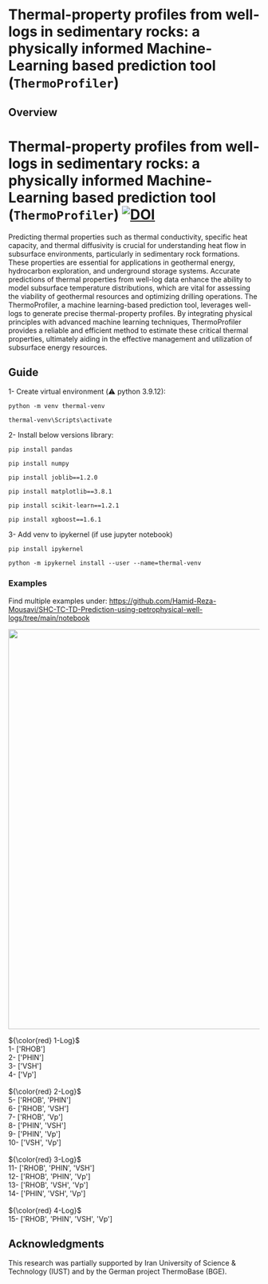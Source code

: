 # Thermal-property profiles from well-logs in sedimentary rocks: a physically informed Machine-Learning based prediction tool (`ThermoProfiler`)
## Overview
<h1>
  Thermal-property profiles from well-logs in sedimentary rocks: a physically informed Machine-Learning based prediction tool (<code>ThermoProfiler</code>)
  <a href="https://doi.org/10.1093/gji/ggaf260">
    <img src="https://img.shields.io/badge/DOI-10.1093%2Fgji%2Fggaf260-blue" alt="DOI">
  </a>
</h1>
Predicting thermal properties such as thermal conductivity, specific heat capacity, and thermal diffusivity is crucial for understanding heat flow in subsurface environments, particularly in sedimentary rock formations. These properties are essential for applications in geothermal energy, hydrocarbon exploration, and underground storage systems. Accurate predictions of thermal properties from well-log data enhance the ability to model subsurface temperature distributions, which are vital for assessing the viability of geothermal resources and optimizing drilling operations. The ThermoProfiler, a machine learning-based prediction tool, leverages well-logs to generate precise thermal-property profiles. By integrating physical principles with advanced machine learning techniques, ThermoProfiler provides a reliable and efficient method to estimate these critical thermal properties, ultimately aiding in the effective management and utilization of subsurface energy resources.

## Guide
1- Create virtual environment (⚠️ python 3.9.12): <br />
```
python -m venv thermal-venv
```
```
thermal-venv\Scripts\activate
```
2- Install below versions library: <br />
```
pip install pandas
```
```
pip install numpy
```
```
pip install joblib==1.2.0
```
```
pip install matplotlib==3.8.1
```
```
pip install scikit-learn==1.2.1
```
```
pip install xgboost==1.6.1
```
3- Add venv to ipykernel (if use jupyter notebook) <br />
```
pip install ipykernel
```
```
python -m ipykernel install --user --name=thermal-venv
```
### Examples
Find multiple examples under:
[https://github.com/Hamid-Reza-Mousavi/SHC-TC-TD-Prediction-using-petrophysical-well-logs/tree/main/notebook
](https://github.com/Hamid-Reza-Mousavi/SHC-TC-TD-Prediction-using-petrophysical-well-logs/tree/main/notebook
)

<p align="center">
  <img width="800" src="https://github.com/Hamid-Reza-Mousavi/SHC-TC-TD-Prediction-using-petrophysical-well-logs/blob/main/img/fig-guide1.jpg" />
</p>

${\color{red} 1-Log}$   <br />
1-  ['RHOB'] <br />
2-  ['PHIN'] <br />
3-  ['VSH']<br />
4-  ['Vp'] <br />
<br />
${\color{red} 2-Log}$	 <br />
5-  ['RHOB', 'PHIN'] <br />
6-  ['RHOB', 'VSH'] <br />
7-  ['RHOB', 'Vp'] <br />
8-  ['PHIN', 'VSH'] <br />
9-  ['PHIN', 'Vp'] <br />
10- ['VSH', 'Vp'] <br />
<br />
${\color{red} 3-Log}$	 <br />
11- ['RHOB', 'PHIN', 'VSH'] <br />
12- ['RHOB', 'PHIN', 'Vp'] <br />
13- ['RHOB', 'VSH', 'Vp'] <br />
14- ['PHIN', 'VSH', 'Vp'] <br />
<br />
${\color{red} 4-Log}$	 <br />
15- ['RHOB', 'PHIN', 'VSH', 'Vp'] <br />

## Acknowledgments
This research was partially supported by Iran University of Science & Technology (IUST) and by the German project ThermoBase (BGE).


